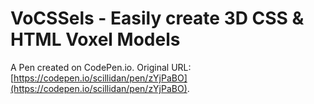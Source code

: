 # VoCSSels - Easily create 3D CSS & HTML  Voxel Models

A Pen created on CodePen.io. Original URL: [https://codepen.io/scillidan/pen/zYjPaBO](https://codepen.io/scillidan/pen/zYjPaBO).

